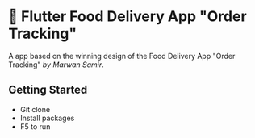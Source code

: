 # 🍦 Flutter Food Delivery App "Order Tracking"

A app based on the winning design of the Food Delivery App "Order Tracking" *by Marwan Samir*.

## Getting Started

- Git clone
- Install packages
- F5 to run



